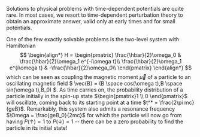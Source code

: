 Solutions to physical problems with time-dependent potentials are quite rare. In most cases, we resort to time-dependent perturbation theory to obtain an approximate answer, valid only at early times and for small potentials. 

One of the few exactly solvable problems is the two-level system with Hamiltonian 
$$
\begin{align*}
H = 
\begin{pmatrix}
\frac{\hbar}{2}\omega_0 & \frac{\hbar}{2}\omega_1 e^{-i\omega t}\\
\frac{\hbar}{2}\omega_1 e^{i\omega t} & -\frac{\hbar}{2}\omega_0\\
\end{pmatrix}
\end{align*}
$$
which can be seen as coupling the magnetic moment $\vec{\mu}$ of a particle to an oscillating magnetic field $ \vec{B} = (B \space cos(\omega t),B \space sin(\omega t),B_0) $. As time carries on, the probability distribution of a particle initially in the spin-up state $\begin{pmatrix}1 \\ 0 \end{pmatrix}$ will oscillate, coming back to its starting point at a time $t^* = \frac{2\pi mc}{geB}$. Remarkably, this system also admits a resonance frequency $\Omega = \frac{geB_0}{2mc}$ for which the particle will now go from having $P(\uparrow) = 1$ to $P(\downarrow) = 1$ -- there can be a zero probability to find the particle in its initial state!